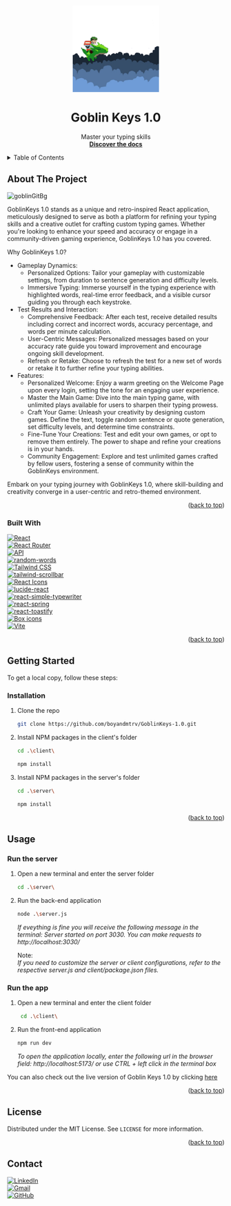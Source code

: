 <div id="readme-top"></div>

<div align="center">
  <a href="https://github.com/boyandmtrv/GoblinKeys-1.0">
    <img src="client/public/img/goblinGit.png" alt="Logo" width="200" height="200">
  </a>

  <h1 align="center">Goblin Keys 1.0</h1>

  <p align="center">
    Master your typing skills
    <br />
    <a href="https://github.com/boyandmtrv/GoblinKeys-1.0"><strong>Discover the docs</strong></a>
  </p>
</div>

<details>
  <summary>Table of Contents</summary>
  <ol>
    <li>
      <a href="#about-the-project">About The Project</a>
        <li><a href="#built-with">Built With</a></li>
    </li>
        <li><a href="#installation">Installation</a></li>
    <li><a href="#usage">Usage</a></li>
    <li><a href="#license">License</a></li>
    <li><a href="#contact">Contact</a></li>
  </ol>
</details>

## About The Project
![goblinGitBg](https://github.com/boyandmtrv/GoblinKeys-1.0/assets/122356573/355b0166-8654-4045-a44a-6f6dc0a04f6b)

GoblinKeys 1.0 stands as a unique and retro-inspired React application, meticulously designed to serve as both a platform for refining your typing skills and a creative outlet for crafting custom typing games. Whether you're looking to enhance your speed and accuracy or engage in a community-driven gaming experience, GoblinKeys 1.0 has you covered.

Why GoblinKeys 1.0?
* Gameplay Dynamics:
  * Personalized Options: Tailor your gameplay with customizable settings, from duration to sentence generation and difficulty levels.
  * Immersive Typing: Immerse yourself in the typing experience with highlighted words, real-time error feedback, and a       visible cursor guiding you through each keystroke.
* Test Results and Interaction:
  * Comprehensive Feedback: After each test, receive detailed results including correct and incorrect words, accuracy           percentage, and words per minute calculation.
  * User-Centric Messages: Personalized messages based on your accuracy rate guide you toward improvement and encourage       ongoing skill development.
  * Refresh or Retake: Choose to refresh the test for a new set of words or retake it to further refine your typing           abilities.
* Features:
  * Personalized Welcome: Enjoy a warm greeting on the Welcome Page upon every login, setting the tone for an engaging user   experience.
  * Master the Main Game: Dive into the main typing game, with unlimited plays available for users to sharpen their typing      prowess.
  * Craft Your Game: Unleash your creativity by designing custom games. Define the text, toggle random sentence or quote        generation, set difficulty levels, and determine time constraints.
  * Fine-Tune Your Creations: Test and edit your own games, or opt to remove them entirely. The power to shape and refine       your creations is in your hands.
  * Community Engagement: Explore and test unlimited games crafted by fellow users, fostering a sense of community within       the GoblinKeys environment. <br />
  
Embark on your typing journey with GoblinKeys 1.0, where skill-building and creativity converge in a user-centric and retro-themed environment.

<p align="right">(<a href="#readme-top">back to top</a>)</p>

### Built With
[![React](https://img.shields.io/badge/React-%2320232a.svg?style=for-the-badge&logo=react&logoColor=%2361DAFB&colorA=232F3E&colorB=232F3E)](https://react.dev/) <br/>
[![React Router](https://img.shields.io/badge/React%20Router-%23CA4245.svg?style=for-the-badge&logo=react-router&logoColor=%2361DAFB&colorA=232F3E&colorB=232F3E)](https://reactrouter.com/) <br/>
[![API](https://img.shields.io/badge/API-%23008080.svg?style=for-the-badge&colorA=232F3E&colorB=232F3E)](https://github.com/lukePeavey/quotable) <br />
[![random-words](https://img.shields.io/badge/random--words-%23008080.svg?style=for-the-badge&logo=npm&colorB=232F3E)](https://www.npmjs.com/package/random-words) <br />
[![Tailwind CSS](https://img.shields.io/badge/Tailwind%20CSS-%231a202c.svg?style=for-the-badge&logo=tailwind-css&logoColor=%16BECB&colorA=232F3E&colorB=232F3E)](https://tailwindcss.com/) <br/>
[![tailwind-scrollbar](https://img.shields.io/badge/tailwind--scrollbar-%231572B6.svg?style=for-the-badge&logo=tailwind-css&logoColor=%16BECB&colorB=232F3E)](https://www.npmjs.com/package/tailwind-scrollbar) <br />
[![React Icons](https://img.shields.io/badge/React%20Icons-%23000000.svg?style=for-the-badge&logo=react&logoColor=%2361DAFB&colorA=232F3E&colorB=232F3E)](https://react-icons.github.io/react-icons/) <br />
[![lucide-react](https://img.shields.io/badge/lucide--react-%23008080.svg?style=for-the-badge&logo=react&logoColor=%2361DAFB&colorA=232F3E&colorB=232F3E)](https://www.npmjs.com/package/lucide-react) <br />
[![react-simple-typewriter](https://img.shields.io/badge/react--simple--typewriter-%23008080.svg?style=for-the-badge&logo=react&colorA=232F3E&colorB=232F3E)](https://www.npmjs.com/package/react-simple-typewriter) <br />
[![react-spring](https://img.shields.io/badge/react--spring-%2361DAFB.svg?style=for-the-badge&logo=react&colorA=232F3E&colorB=232F3E)](https://www.npmjs.com/package/react-spring) <br />
[![react-toastify](https://img.shields.io/badge/react--toastify-%2361DAFB.svg?style=for-the-badge&logo=react&logoColor=%2361DAFB&colorA=232F3E&colorB=232F3E)](https://www.npmjs.com/package/react-toastify) <br />
[![Box icons](https://img.shields.io/badge/Box%20icons-%23008080.svg?style=for-the-badge&logo=box&logoColor=white&colorA=232F3E&colorB=232F3E)](https://boxicons.com/) <br />
[![Vite](https://img.shields.io/badge/Vite-%23000000.svg?style=for-the-badge&logo=vite&logoColor=%7B87FF&colorA=232F3E&colorB=232F3E)](https://vitejs.dev/) <br/>

<p align="right">(<a href="#readme-top">back to top</a>)</p>

## Getting Started

To get a local copy, follow these steps:
  
### Installation

1. Clone the repo
   ```sh
   git clone https://github.com/boyandmtrv/GoblinKeys-1.0.git
   ```
2. Install NPM packages in the client's folder
   ```sh
   cd .\client\
   ```
   ```sh
   npm install
   ```
3. Install NPM packages in the server's folder
   ```sh
   cd .\server\
   ```
   ```sh
   npm install
   ```

<p align="right">(<a href="#readme-top">back to top</a>)</p>

## Usage

### Run the server
1. Open a new terminal and enter the server folder
   ```sh
   cd .\server\
   ```
2. Run the back-end application
   ```sh
   node .\server.js
   ```
   *If eveything is fine you will receive the following message in the terminal:
   Server started on port 3030. You can make requests to http://localhost:3030/*

   Note: <br />
   *If you need to customize the server or client configurations, refer to the respective server.js and client/package.json     files.*


### Run the app
1. Open a new terminal and enter the client folder
   ```sh
    cd .\client\
   ```
2. Run the front-end application
   ```sh
   npm run dev
   ```
   *To open the application locally, enter the following url in the browser field: http://localhost:5173/ or use CTRL + left click in the terminal box*

You can also check out the live version of Goblin Keys 1.0 by clicking [here](https://goblinkeys.vercel.app/)


<p align="right">(<a href="#readme-top">back to top</a>)</p>

## License

Distributed under the MIT License. See `LICENSE` for more information.

<p align="right">(<a href="#readme-top">back to top</a>)</p>

## Contact

[![LinkedIn](https://img.shields.io/badge/LinkedIn-%230077B5.svg?style=flat-square&logo=linkedin&logoColor=white)](https://www.linkedin.com/in/boyan-dimitrov-4402b4179/) <br />
[![Gmail](https://img.shields.io/badge/Gmail-%23EA4335.svg?style=flat-square&logo=gmail&logoColor=white)](mailto:boyandimitrov1462@gmail.com) <br />
[![GitHub](https://img.shields.io/badge/GitHub-%23121011.svg?style=flat-square&logo=github&logoColor=white)](https://github.com/boyandmtrv) <br />






